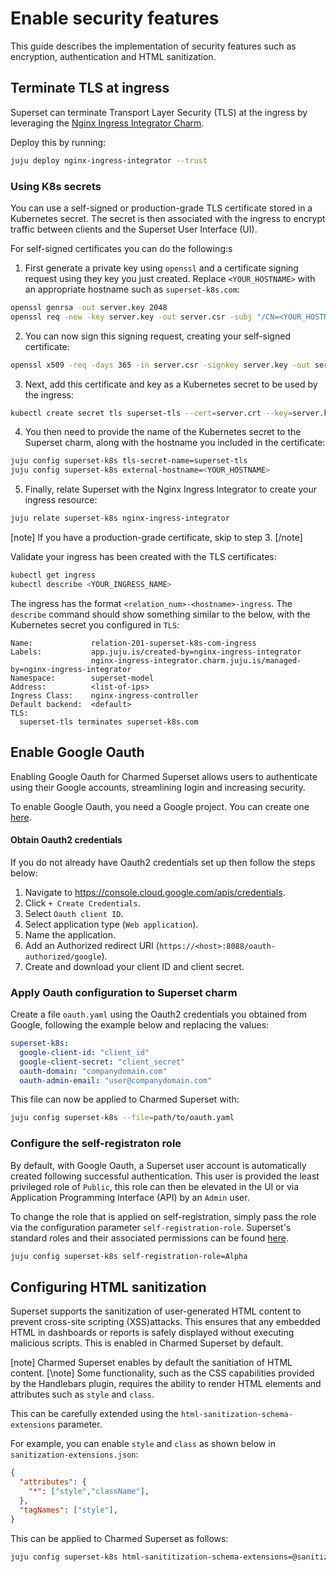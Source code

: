 # Enable security features
This guide describes the implementation of security features such as encryption, authentication and HTML sanitization.

## Terminate TLS at ingress
Superset can terminate Transport Layer Security (TLS) at the ingress by leveraging the [Nginx Ingress Integrator Charm](https://charmhub.io/nginx-ingress-integrator).

Deploy this by running:

```bash
juju deploy nginx-ingress-integrator --trust
```

### Using K8s secrets
You can use a self-signed or production-grade TLS certificate stored in a Kubernetes secret. The secret is then associated with the ingress to encrypt traffic between clients and the Superset User Interface (UI).

For self-signed certificates you can do the following:s

1. First generate a private key using `openssl` and a certificate signing request using they key you just created. Replace `<YOUR_HOSTNAME>` with an appropriate hostname such as `superset-k8s.com`:

```bash
openssl genrsa -out server.key 2048
openssl req -new -key server.key -out server.csr -subj "/CN=<YOUR_HOSTNAME>"
```
2. You can now sign this signing request, creating your self-signed certificate:
```bash
openssl x509 -req -days 365 -in server.csr -signkey server.key -out server.crt -extfile <(printf "subjectAltName=DNS:<YOUR_HOSTNAME>")
```
3. Next, add this certificate and key as a Kubernetes secret to be used by the ingress:
```bash
kubectl create secret tls superset-tls --cert=server.crt --key=server.key
```
4. You then need to provide the name of the Kubernetes secret to the Superset charm, along with the hostname you included in the certificate:

```bash
juju config superset-k8s tls-secret-name=superset-tls
juju config superset-k8s external-hostname=<YOUR_HOSTNAME>

```
5. Finally, relate Superset with the Nginx Ingress Integrator to create your ingress resource:
```bash
juju relate superset-k8s nginx-ingress-integrator
```
[note]
If you have a production-grade certificate, skip to step 3.
[/note]

Validate your ingress has been created with the TLS certificates:
```bash
kubectl get ingress
kubectl describe <YOUR_INGRESS_NAME>
```
The ingress has the format `<relation_num>-<hostname>-ingress`. The `describe` command should show something similar to the below, with the Kubernetes secret you configured in `TLS`:

```
Name:             relation-201-superset-k8s-com-ingress
Labels:           app.juju.is/created-by=nginx-ingress-integrator
                  nginx-ingress-integrator.charm.juju.is/managed-by=nginx-ingress-integrator
Namespace:        superset-model
Address:          <list-of-ips>
Ingress Class:    nginx-ingress-controller
Default backend:  <default>
TLS:
  superset-tls terminates superset-k8s.com
```

## Enable Google Oauth
Enabling Google Oauth for Charmed Superset allows users to authenticate using their Google accounts, streamlining login and increasing security.

To enable Google Oauth, you need a Google project. You can create one [here](https://console.cloud.google.com/projectcreate).

#### Obtain Oauth2 credentials
If you do not already have Oauth2 credentials set up then follow the steps below:
1. Navigate to https://console.cloud.google.com/apis/credentials.
2. Click `+ Create Credentials`.
3. Select `Oauth client ID`.
4. Select application type (`Web application`).
5. Name the application.
6. Add an Authorized redirect URI (`https://<host>:8088/oauth-authorized/google`).
7. Create and download your client ID and client secret.

### Apply Oauth configuration to Superset charm
Create a file `oauth.yaml` using the Oauth2 credentials you obtained from Google, following the example below and replacing the values:
```yaml
superset-k8s:
  google-client-id: "client_id"
  google-client-secret: "client_secret"
  oauth-domain: "companydomain.com"
  oauth-admin-email: "user@companydomain.com"
```
This file can now be applied to Charmed Superset with:

```bash
juju config superset-k8s --file=path/to/oauth.yaml
```

### Configure the self-registraton role
By default, with Google Oauth, a Superset user account is automatically created following successful authentication. This user is provided the least privileged role of `Public`, this role can then be elevated in the UI or via Application Programming Interface (API) by an `Admin` user. 

To change the role that is applied on self-registration, simply pass the role via the configuration parameter `self-registration-role`. Superset's standard roles and their associated permissions can be found [here](https://github.com/apache/superset/blob/master/RESOURCES/STANDARD_ROLES.md).

```bash
juju config superset-k8s self-registration-role=Alpha
```

## Configuring HTML sanitization
Superset supports the sanitization of user-generated HTML content to prevent cross-site scripting (XSS)attacks. This ensures that any embedded HTML in dashboards or reports is safely displayed without executing malicious scripts. This is enabled in Charmed Superset by default.

[note]
Charmed Superset enables by default the sanitiation of HTML content.
[\note]
Some functionality, such as the CSS capabilities provided by the Handlebars plugin, requires the ability to render HTML elements and attributes such as `style` and `class`.

This can be carefully extended using the `html-sanitization-schema-extensions` parameter.

For example, you can enable `style` and `class` as shown below in `sanitization-extensions.json`:
```json
{
  "attributes": {
    "*": ["style","className"],
  },
  "tagNames": ["style"],
}
```

This can be applied to Charmed Superset as follows:
```bash
juju config superset-k8s html-sanititization-schema-extensions=@sanitization-extensions.json
```
